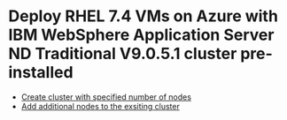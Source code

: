 # Deploy RHEL 7.4 VMs on Azure with IBM WebSphere Application Server ND Traditional V9.0.5.1 cluster pre-installed
 - [Create cluster with specified number of nodes](https://github.com/majguo/arm-rhel-was-nd-cluster/tree/master/arm-rhel-was-nd-cluster)
 - [Add additional nodes to the exsiting cluster](https://github.com/majguo/arm-rhel-was-nd-cluster/tree/master/add-nodes)

